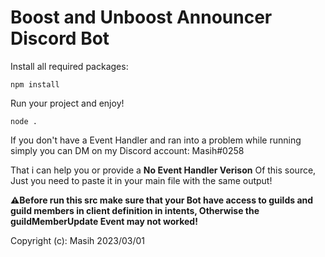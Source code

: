 # Boost and Unboost Announcer Discord Bot

Install all required packages:

```
npm install
```

Run your project and enjoy!
```
node . 
```
If you don't have a Event Handler and ran into a problem while running simply you can DM on my Discord account: Masih#0258

That i can help you or provide a **No Event Handler Verison** Of this source, Just you need to paste it in your main file with the same output!

**⚠️Before run this src make sure that your Bot have access to guilds and guild members in client definition in intents, Otherwise the guildMemberUpdate Event may not worked!**
 
 Copyright (c): Masih 2023/03/01
